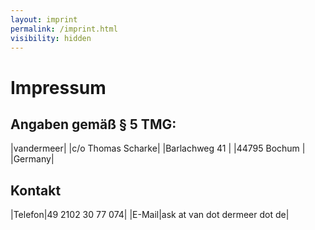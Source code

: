 ```yaml
---
layout: imprint
permalink: /imprint.html
visibility: hidden
---
```


# Impressum

## Angaben gemäß § 5 TMG:

|vandermeer|
|c/o Thomas Scharke|
|Barlachweg 41 |
|44795 Bochum |
|Germany|

## Kontakt

|Telefon|49 2102 30 77 074|
|E-Mail|ask at van dot dermeer dot de|
